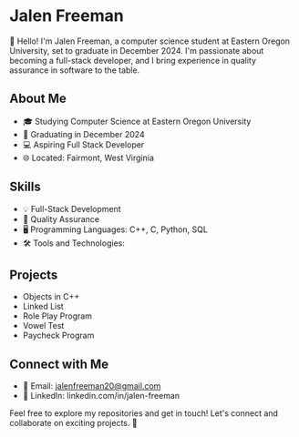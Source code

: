 # Jalen Freeman

👋 Hello! I'm Jalen Freeman, a computer science student at Eastern Oregon University, set to graduate in December 2024. I'm passionate about becoming a full-stack developer, and I bring experience in quality assurance in software to the table.

## About Me

- 🎓 Studying Computer Science at Eastern Oregon University
- 📅 Graduating in December 2024
- 💻 Aspiring Full Stack Developer
- 🌐 Located: Fairmont, West Virginia

## Skills

- 💡 Full-Stack Development
- 🧪 Quality Assurance
- 🖥️ Programming Languages: C++, C, Python, SQL
- 🛠️ Tools and Technologies: 

## Projects

- Objects in C++
- Linked List
- Role Play Program
- Vowel Test
- Paycheck Program

## Connect with Me

- 📧 Email: jalenfreeman20@gmail.com
- 💼 LinkedIn: linkedin.com/in/jalen-freeman

Feel free to explore my repositories and get in touch! Let's connect and collaborate on exciting projects. 🚀
